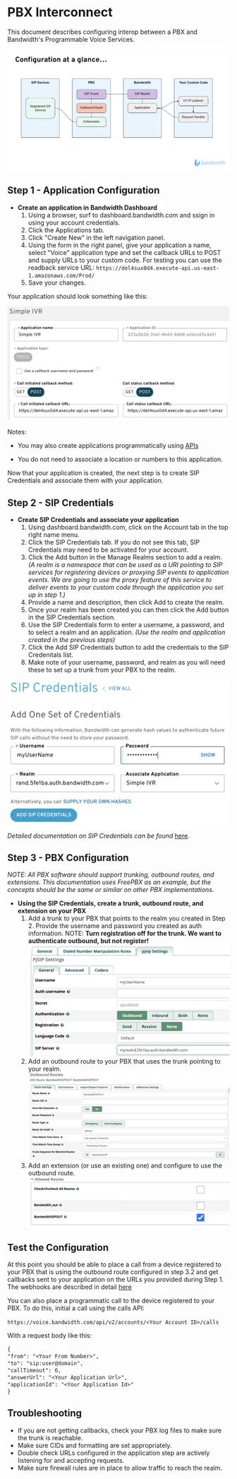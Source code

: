 # PBX Interconnect

This document describes configuring interop between a PBX and Bandwidth's Programmable Voice Services.

![configuration](configuration.png)

## Step 1 - Application Configuration

- **Create an application in Bandwidth Dashboard**
    1. Using a browser, surf to dashboard.bandwidth.com and ssign in using your account credentials.
    2. Click the Applications tab.
    3. Click "Create New" in the left navigation panel.
    4. Using the form in the right panel, give your application a name, select "Voice" application type and set the callback URLs to POST and supply URLs to your custom code. For testing you can use the readback service URL: ```https://del4sux0d4.execute-api.us-east-1.amazonaws.com/Prod/``` 
    5. Save your changes.

Your application should look something like this:

![application](application.png)

Notes:
* You may also create applications programmatically using [APIs](https://dev.bandwidth.com/docs/account/applications)

* You do not need to associate a location or numbers to this application.

Now that your application is created, the next step is to create SIP Credentials and associate them with your application.

## Step 2 - SIP Credentials
- **Create SIP Credentials and associate your application**
    1. Using dashboard.bandwidth.com, click on the Account tab in the top right name menu.
    2. Click the SIP Credentials tab.  If you do not see this tab, SIP Credentials may need to be activated for your account.
    3. Click the Add button in the Manage Realms section to add a realm. _(A realm is a namespace that can be used as a URI pointing to SIP services for registering devices or proxying SIP events to application events.  We are going to use the proxy feature of this service to deliver events to your custom code through the application you set up in step 1.)_
    4.  Provide a name and description, then click Add to create the realm.
    5.  Once your realm has been created you can then click the Add button in the SIP Credentials section.
    6.  Use the SIP Credentials form to enter a username, a password, and to select a realm and an application.  _(Use the realm and application created in the previous steps)_
    7.  Click the Add SIP Credentials button to add the credentials to the SIP Credenitals list.
    8.  Make note of your username, password, and realm as you will need these to set up a trunk from your PBX to the realm.

![sipcreds](sipcreds.png)
_Detailed documentation on SIP Credentials can be found_ [here](https://dev.bandwidth.com/docs/account/sipRegistrar).

## Step 3 - PBX Configuration

_NOTE: All PBX software should support trunking, outbound routes, and extensions.  This documentation uses FreePBX as an example, but the concepts should be the same or similar on other PBX implementations._

- **Using the SIP Credentials, create a trunk, outbound route, and extension on your PBX**
  1. Add a trunk to your PBX that points to the realm you created in Step 2.  Provide the username and password you created as auth information. NOTE: __Turn registration off for the trunk.  We want to authenticate outbound, but not register!__ ![trunk](trunk.png)
  2. Add an outbound route to your PBX that uses the trunk pointing to your realm. ![outbound](outbound.png)
  3. Add an extension (or use an existing one) and configure to use the outbound route. ![extension](extension.png)

## Test the Configuration

At this point you should be able to place a call from a device registered to your PBX that is using the outbound route configured in step 3.2 and get callbacks sent to your application on the URLs you provided during Step 1.  The webhooks are described in detail [here](https://dev.bandwidth.com/docs/voice/webhooks)

You can also place a programmatic call to the device registered to your PBX.  To do this, initial a call using the calls API:

``` https://voice.bandwidth.com/api/v2/accounts/<Your Account ID>/calls ```

With a request body like this:

```
{
"from": "<Your From Number>",
"to": "sip:user@domain",
"callTimeout": 6,
"answerUrl": "<Your Application Url>",
"applicationId": "<Your Application Id>"
}
```

## Troubleshooting
* If you are not getting callbacks, check your PBX log files to make sure the trunk is reachable.
* Make sure CIDs and formatting are set appropriately.
* Double check URLs configured in the application step are actively listening for and accepting requests.
* Make sure firewall rules are in place to allow traffic to reach the realm.
